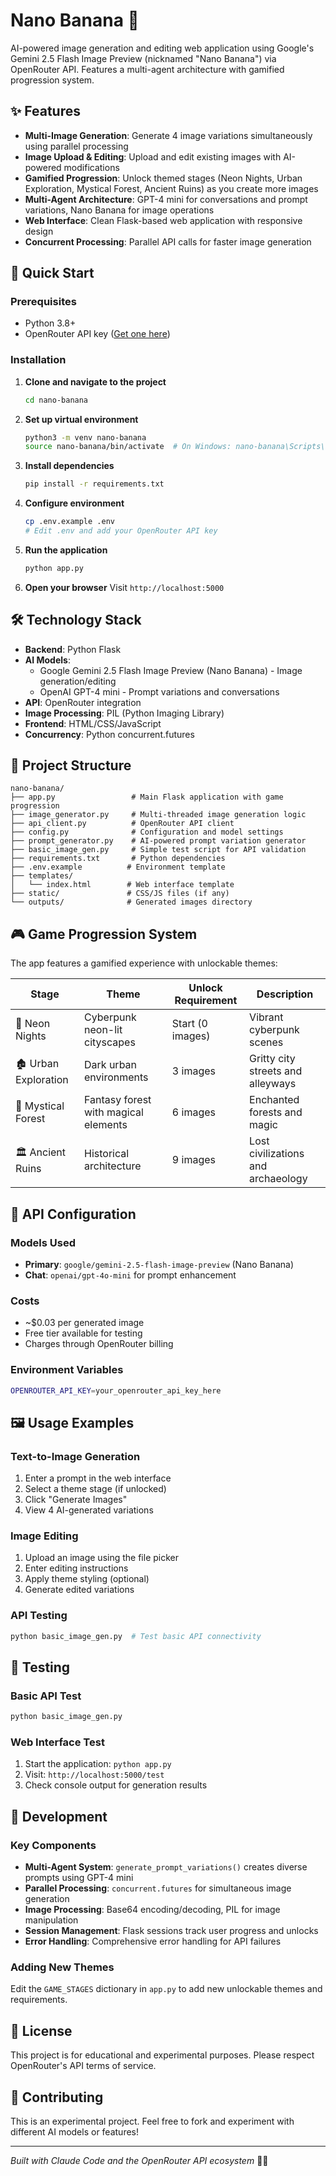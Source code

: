 # Nano Banana 🍌

AI-powered image generation and editing web application using Google's Gemini 2.5 Flash Image Preview (nicknamed "Nano Banana") via OpenRouter API. Features a multi-agent architecture with gamified progression system.

## ✨ Features

- **Multi-Image Generation**: Generate 4 image variations simultaneously using parallel processing
- **Image Upload & Editing**: Upload and edit existing images with AI-powered modifications
- **Gamified Progression**: Unlock themed stages (Neon Nights, Urban Exploration, Mystical Forest, Ancient Ruins) as you create more images
- **Multi-Agent Architecture**: GPT-4 mini for conversations and prompt variations, Nano Banana for image operations
- **Web Interface**: Clean Flask-based web application with responsive design
- **Concurrent Processing**: Parallel API calls for faster image generation

## 🚀 Quick Start

### Prerequisites
- Python 3.8+
- OpenRouter API key ([Get one here](https://openrouter.ai/))

### Installation

1. **Clone and navigate to the project**
   ```bash
   cd nano-banana
   ```

2. **Set up virtual environment**
   ```bash
   python3 -m venv nano-banana
   source nano-banana/bin/activate  # On Windows: nano-banana\Scripts\activate
   ```

3. **Install dependencies**
   ```bash
   pip install -r requirements.txt
   ```

4. **Configure environment**
   ```bash
   cp .env.example .env
   # Edit .env and add your OpenRouter API key
   ```

5. **Run the application**
   ```bash
   python app.py
   ```

6. **Open your browser**
   Visit `http://localhost:5000`

## 🛠️ Technology Stack

- **Backend**: Python Flask
- **AI Models**: 
  - Google Gemini 2.5 Flash Image Preview (Nano Banana) - Image generation/editing
  - OpenAI GPT-4 mini - Prompt variations and conversations
- **API**: OpenRouter integration
- **Image Processing**: PIL (Python Imaging Library)
- **Frontend**: HTML/CSS/JavaScript
- **Concurrency**: Python concurrent.futures

## 📁 Project Structure

```
nano-banana/
├── app.py                 # Main Flask application with game progression
├── image_generator.py     # Multi-threaded image generation logic
├── api_client.py          # OpenRouter API client
├── config.py              # Configuration and model settings
├── prompt_generator.py    # AI-powered prompt variation generator
├── basic_image_gen.py     # Simple test script for API validation
├── requirements.txt       # Python dependencies
├── .env.example          # Environment template
├── templates/
│   └── index.html        # Web interface template
├── static/               # CSS/JS files (if any)
└── outputs/              # Generated images directory
```

## 🎮 Game Progression System

The app features a gamified experience with unlockable themes:

| Stage | Theme | Unlock Requirement | Description |
|-------|-------|-------------------|-------------|
| 🌆 Neon Nights | Cyberpunk neon-lit cityscapes | Start (0 images) | Vibrant cyberpunk scenes |
| 🏚️ Urban Exploration | Dark urban environments | 3 images | Gritty city streets and alleyways |
| 🍄 Mystical Forest | Fantasy forest with magical elements | 6 images | Enchanted forests and magic |
| 🏛️ Ancient Ruins | Historical architecture | 9 images | Lost civilizations and archaeology |

## 🔑 API Configuration

### Models Used
- **Primary**: `google/gemini-2.5-flash-image-preview` (Nano Banana)
- **Chat**: `openai/gpt-4o-mini` for prompt enhancement

### Costs
- ~$0.03 per generated image
- Free tier available for testing
- Charges through OpenRouter billing

### Environment Variables
```bash
OPENROUTER_API_KEY=your_openrouter_api_key_here
```

## 🖼️ Usage Examples

### Text-to-Image Generation
1. Enter a prompt in the web interface
2. Select a theme stage (if unlocked)
3. Click "Generate Images"
4. View 4 AI-generated variations

### Image Editing
1. Upload an image using the file picker
2. Enter editing instructions
3. Apply theme styling (optional)
4. Generate edited variations

### API Testing
```bash
python basic_image_gen.py  # Test basic API connectivity
```

## 🧪 Testing

### Basic API Test
```bash
python basic_image_gen.py
```

### Web Interface Test
1. Start the application: `python app.py`
2. Visit: `http://localhost:5000/test`
3. Check console output for generation results

## 🔧 Development

### Key Components

- **Multi-Agent System**: `generate_prompt_variations()` creates diverse prompts using GPT-4 mini
- **Parallel Processing**: `concurrent.futures` for simultaneous image generation
- **Image Processing**: Base64 encoding/decoding, PIL for image manipulation
- **Session Management**: Flask sessions track user progress and unlocks
- **Error Handling**: Comprehensive error handling for API failures

### Adding New Themes
Edit the `GAME_STAGES` dictionary in `app.py` to add new unlockable themes and requirements.

## 📝 License

This project is for educational and experimental purposes. Please respect OpenRouter's API terms of service.

## 🤝 Contributing

This is an experimental project. Feel free to fork and experiment with different AI models or features!

---

*Built with Claude Code and the OpenRouter API ecosystem* 🍌✨